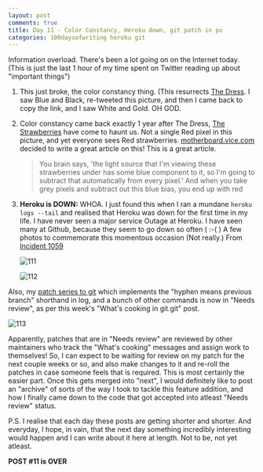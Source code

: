 ```yaml
---
layout: post
comments: true
title: Day 11 - Color Constancy, Heroku down, git patch in pu
categories: 100daysofwriting heroku git
---
```


Information overload. There's been a lot going on on the Internet today. (This
is just the last 1 hour of my time spent on Twitter reading up about "important
things")

1. This just broke, the color constancy thing. (This resurrects [The
   Dress](https://twitter.com/RoFlo/status/571130225884409856). I saw Blue and
   Black, re-tweeted this picture, and then I came back to copy the link, and I
   saw White and Gold. OH GOD.

2. Color constancy came back exactly 1 year after The Dress, [The
   Strawberries](https://twitter.com/AkiyoshiKitaoka/status/836382313160171521)
   have come to haunt us. Not a single Red pixel in this picture, and yet
   everyone sees Red strawberries.
   [motherboard.vice.com](https://motherboard.vice.com/en_us/article/this-picture-has-no-red-pixelsso-why-do-the-strawberries-still-look-red)
   decided to write a great article on this! This is a great article.

   > You brain says, 'the light source that I'm viewing these strawberries under
   > has some blue component to it, so I'm going to subtract that automatically
   > from every pixel.' And when you take grey pixels and subtract out this blue
   > bias, you end up with red

3. **Heroku is DOWN:** WHOA. I just found this when I ran a mundane `heroku logs
   --tail` and realised that Heroku was down for the first time in my life. I
   have never seen a major service Outage at Heroku. I have seen many at Github,
   because they seem to go down so often ( :-( ) A few photos to commemorate
   this momentous occasion (Not really.) From [Incident
   1059](https://status.heroku.com/incidents/1059)

   ![111](/blog/public/img/day-11-1.png)

   ![112](/blog/public/img/day-11-2.png)

Also, my [patch series to
git](http://public-inbox.org/git/1488007487-12965-1-git-send-email-kannan.siddharth12@gmail.com/)
which implements the "hyphen means previous branch" shorthand in log, and a
bunch of other commands is now in "Needs review", as per this week's "What's
cooking in git.git" post.

![113](/blog/public/img/day-11-3.png)

Apparently, patches that are in "Needs review" are reviewed by other maintainers
who track the "What's cooking" messages and assign work to themselves! So, I can
expect to be waiting for review on my patch for the next couple weeks or so, and
also make changes to it and re-roll the patches in case someone feels that is
required. This is most certainly the easier part. Once this gets merged into
"next", I would definitely like to post an "archive" of sorts of the way I took
to tackle this feature addition, and how I finally came down to the code that
got accepted into atleast "Needs review" status.

P.S. I realise that each day these posts are getting shorter and shorter. And
everyday, I hope, in vain, that the next day something incredibly interesting
would happen and I can write about it here at length. Not to be, not yet
atleast.

**POST #11 is OVER**

